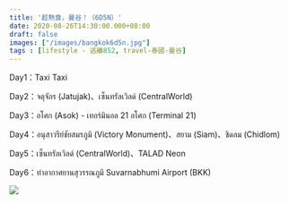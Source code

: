 ```yaml
---
title: '趁熱食，曼谷！（6D5N）'
date: 2020-08-26T14:30:00.000+08:00
draft: false
images: ["/images/bangkok6d5n.jpg"]
tags : [lifestyle - 逃離852, travel-泰國-曼谷]
---
```




Day1：Taxi Taxi  

Day2：จตุจักร (Jatujak)、เซ็นทรัลเวิลด์ (CentralWorld)  

Day3：อโศก (Asok) - เทอร์มินอล 21 อโศก (Terminal 21)  

Day4：อนุสาวรีย์ชัยสมรภูมิ (Victory Monument)、สยาม (Siam)、ชิดลม (Chidlom)  

Day5：เซ็นทรัลเวิลด์ (CentralWorld)、TALAD Neon  

Day6：ท่าอากาศยานสุวรรณภูมิ Suvarnabhumi Airport (BKK)  


![](/images/bangkok6d5n.jpg)
 

